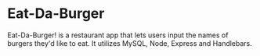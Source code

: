 # Eat-Da-Burger
Eat-Da-Burger! is a restaurant app that lets users input the names of burgers they'd like to eat. It utilizes MySQL, Node, Express and Handlebars.
